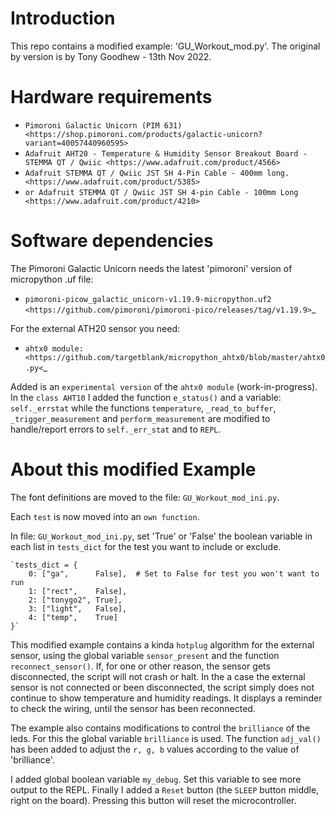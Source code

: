 Introduction
============

This repo contains a modified example: 'GU_Workout_mod.py'.
The original by version is by Tony Goodhew - 13th Nov 2022.


Hardware requirements
=====================

- `Pimoroni Galactic Unicorn (PIM 631) <https://shop.pimoroni.com/products/galactic-unicorn?variant=40057440960595>`
- `Adafruit AHT20 - Temperature & Humidity Sensor Breakout Board - STEMMA QT / Qwiic <https://www.adafruit.com/product/4566>`
- `Adafruit STEMMA QT / Qwiic JST SH 4-Pin Cable - 400mm long. <https://www.adafruit.com/product/5385>`
- `or Adafruit STEMMA QT / Qwiic JST SH 4-pin Cable - 100mm Long <https://www.adafruit.com/product/4210>`


Software dependencies
=============
The Pimoroni Galactic Unicorn needs the latest 'pimoroni' version of micropython .uf file:

* `pimoroni-picow_galactic_unicorn-v1.19.9-micropython.uf2 <https://github.com/pimoroni/pimoroni-pico/releases/tag/v1.19.9>`_

For the external ATH20 sensor you need:

* `ahtx0 module: <https://github.com/targetblank/micropython_ahtx0/blob/master/ahtx0.py<`_

Added is an `experimental version` of the `ahtx0 module` (work-in-progress). 
In the `class AHT10` I added the function `e_status()` and a variable: `self._errstat`
while the functions `temperature`, `_read_to_buffer`, `_trigger_measurement` and `perform_measurement` are modified
to handle/report errors to `self._err_stat` and to `REPL`.

About this modified Example
===========================

The font definitions are moved to the file: `GU_Workout_mod_ini.py`.

Each `test` is now moved into an `own function`. 

In file: `GU_Workout_mod_ini.py`, set 'True' or 'False' the boolean variable in each list in `tests_dict` for the test you want to
include or exclude.

    `tests_dict = {
        0: ["ga",      False],  # Set to False for test you won't want to run
        1: ["rect",    False],
        2: ["tonygo2", True],
        3: ["light",   False],
        4: ["temp",    True]
    }`

This modified example contains a kinda `hotplug` algorithm for the external sensor,
using the global variable `sensor_present` and the function `reconnect_sensor()`. If, for one or other reason, the sensor gets disconnected, the script will not crash or halt. In the a case the external sensor is not connected or been disconnected, the script simply does not continue to show temperature and humidity readings. It displays a reminder to check the wiring, until the sensor has been reconnected.

The example also contains modifications to control the `brilliance` of the leds.
For this the global variable `brilliance` is used. The function `adj_val()` has been added to adjust the `r, g, b` values according to the value of 'brilliance'.

I added global boolean variable `my_debug`. Set this variable to see more output to the REPL.
Finally I added a `Reset` button (the `SLEEP` button middle, right on the board). Pressing this button will reset the microcontroller.


